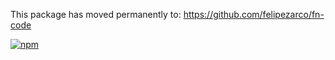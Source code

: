 This package has moved permanently to: https://github.com/felipezarco/fn-code

[![npm](https://nodei.co/npm/fn-code.png)](https://www.npmjs.com/package/fn-code)
